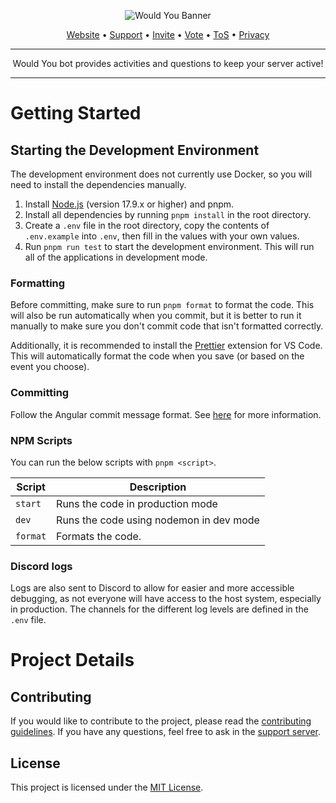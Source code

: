 <div align="center">

![Would You Banner](https://i.imgur.com/HSsvZMe.png)

[Website](https://wouldyoubot.com) • [Support](https://wouldyoubot.gg/discord) • [Invite](https://wouldyoubot.gg/invite) • [Vote](https://top.gg/bot/981649513427111957/vote) • [ToS](https://wouldyoubot.gg/terms) • [Privacy](https://wouldyoubot.gg/privacy)

---

Would You bot provides activities and questions to keep your server active!

---

</div>

# Getting Started

## Starting the Development Environment

The development environment does not currently use Docker, so you will need to install the dependencies manually.

1. Install [Node.js](https://nodejs.org/en/) (version 17.9.x or higher) and pnpm.
2. Install all dependencies by running `pnpm install` in the root directory.
3. Create a `.env` file in the root directory, copy the contents of `.env.example` into `.env`, then fill in the values with your own values.
4. Run `pnpm run test` to start the development environment. This will run all of the applications in development mode.

### Formatting

Before committing, make sure to run `pnpm format` to format the code. This will also be run automatically when you commit, but it is better to run it manually to make sure you don't commit code that isn't formatted correctly.

Additionally, it is recommended to install the [Prettier](https://marketplace.visualstudio.com/items?itemName=esbenp.prettier-vscode) extension for VS Code. This will automatically format the code when you save (or based on the event you choose).

### Committing

Follow the Angular commit message format. See [here](https://github.com/angular/angular/blob/22b96b9/CONTRIBUTING.md#-commit-message-guidelines) for more information.

### NPM Scripts

You can run the below scripts with `pnpm <script>`.

| Script         | Description                                                          |
| -------------- | -------------------------------------------------------------------- |
| `start`        | Runs the code in production mode                                     |
| `dev`          | Runs the code using nodemon in dev mode                              |
| `format`       | Formats the code.                                                    |

### Discord logs

Logs are also sent to Discord to allow for easier and more accessible debugging, as not everyone will have access to the host system, especially in production. The channels for the different log levels are defined in the `.env` file.

# Project Details

## Contributing

If you would like to contribute to the project, please read the [contributing guidelines](/CODE_OF_CONDUCT.md). If you have any questions, feel free to ask in the [support server](https://wouldyoubot.gg/discord).

## License

This project is licensed under the [MIT License](/LICENSE).

